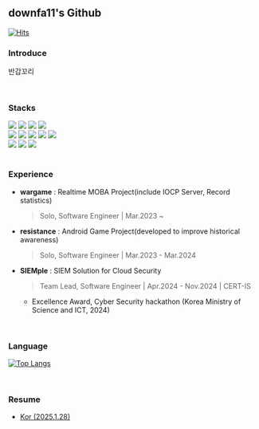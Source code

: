 ## downfa11's Github

[![Hits](https://hits.seeyoufarm.com/api/count/incr/badge.svg?url=https%3A%2F%2Fgithub.com%2Fdownfa11&count_bg=%2379C83D&title_bg=%23555555&icon=openlayers.svg&icon_color=%23E7E7E7&title=hits&edge_flat=false)](https://hits.seeyoufarm.com)

### Introduce

반갑꼬리

<br>

### Stacks

<div>
  
<img src="https://img.shields.io/badge/Spring%20Webflux-6DB33F?style=flat-square&logo=spring&logoColor=white"/>
<img src="https://img.shields.io/badge/Spring%20MVC-6DB33F?style=flat-square&logo=spring&logoColor=white"/>
<img src="https://img.shields.io/badge/Spring%20Data%20JPA-6DB33F?style=flat-square&logo=spring&logoColor=white"/>
<img src="https://img.shields.io/badge/Spring%20Security-6DB33F?style=flat-square&logo=spring-security&logoColor=white"/>
</div>

<div>
<img src="https://img.shields.io/badge/MySQL-4479A1?style=flat-square&logo=mysql&logoColor=white"/>
<img src="https://img.shields.io/badge/PostgreSQL-4169E1?style=flat-square&logo=postgresql&logoColor=white"/>
<img src="https://img.shields.io/badge/Apache%20Kafka-231F28?style=flat-square&logo=apache-kafka&logoColor=white"/>
<img src="https://img.shields.io/badge/Redis-DC382D?style=flat-square&logo=redis&logoColor=white"/>
<img src="https://img.shields.io/badge/ElasticSearch-005571?style=flat-square&logo=elasticsearch&logoColor=white"/>
</div>
  
<div>
<img src="https://img.shields.io/badge/GitHub%20Actions-2088FF?style=flat-square&logo=github-actions&logoColor=white"/>
<img src="https://img.shields.io/badge/Kubernetes-326CE5?style=flat-square&logo=kubernetes&logoColor=white"/>
<img src="https://img.shields.io/badge/IOCP%20Socket-000000?style=flat-square&logo=windows&logoColor=white"/>
</div>

<br>

### Experience
- **wargame** : Realtime MOBA Project(include IOCP Server, Record statistics)
  
    > Solo, Software Engineer  |  Mar.2023 ~
    
- **resistance** : Android Game Project(developed to improve historical awareness)
  
    > Solo, Software Engineer  |  Mar.2023 - Mar.2024
    
- **SIEMple** : SIEM Solution for Cloud Security
  
  > Team Lead, Software Engineer  |  Apr.2024 - Nov.2024 | CERT-IS
    
  - Excellence Award, Cyber Security hackathon (Korea Ministry of Science and ICT, 2024)

<br>


### Language

[![Top Langs](https://github-readme-stats.vercel.app/api/top-langs/?username=downfa11)](https://github.com/anuraghazra/github-readme-stats)

<br>

### Resume
- [Kor (2025.1.28)](https://drive.google.com/file/d/1pzdDdyxRhzTvDt4PeD4r1a8fNsbQW65b/view?usp=sharing)

<br>

  

</br>

